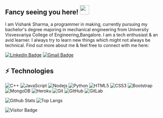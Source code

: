 ## Fancy seeing you here! <img src="https://raw.githubusercontent.com/aemmadi/aemmadi/master/wave.gif" width="30px">

I am Vishank Sharma, a programmer in making, currently pursuing my bachelor's degree majoring in mechanical engineering from University Visvesvariya College of Engineering,Bangalore. I am a tech enthusiast & an avid learner. I always try to learn new things which might not always be technical. Find out more about me & feel free to connect with me here:

[![Linkedin Badge](https://img.shields.io/badge/-Vishank-Sharma-blue?style=flat-square&logo=Linkedin&logoColor=white&link=https://www.linkedin.com/in/anirudhemmadi/)](https://www.linkedin.com/in/vishank-sharma-3a65961b2/)
[![Gmail Badge](https://img.shields.io/badge/-vishanksharma20102000@gmail.com-c14438?style=flat-square&logo=Gmail&logoColor=white&link=mailto:kanna6501@gmail.com)](mailto:vishanksharma20102000@gmail.com)

## ⚡ Technologies

![C++](https://img.shields.io/badge/-C++-00599C?style=flat-square&logo=c)
![JavaScript](https://img.shields.io/badge/-JavaScript-black?style=flat-square&logo=javascript)
![Nodejs](https://img.shields.io/badge/-Nodejs-black?style=flat-square&logo=Node.js)
![Python](https://img.shields.io/badge/-Python-black?style=flat-square&logo=Python)
![HTML5](https://img.shields.io/badge/-HTML5-E34F26?style=flat-square&logo=html5&logoColor=white)
![CSS3](https://img.shields.io/badge/-CSS3-1572B6?style=flat-square&logo=css3)
![Bootstrap](https://img.shields.io/badge/-Bootstrap-563D7C?style=flat-square&logo=bootstrap)
![MongoDB](https://img.shields.io/badge/-MongoDB-black?style=flat-square&logo=mongodb)
![Heroku](https://img.shields.io/badge/-Heroku-430098?style=flat-square&logo=heroku)
![Git](https://img.shields.io/badge/-Git-black?style=flat-square&logo=git)
![GitHub](https://img.shields.io/badge/-GitHub-181717?style=flat-square&logo=github)
![GitLab](https://img.shields.io/badge/-GitLab-FCA121?style=flat-square&logo=gitlab)

![Github Stats](https://github-readme-stats.vercel.app/api?username=VA-007&count_private=true&show_icons=true&include_all_commits=true)
![Top Langs](https://github-readme-stats.vercel.app/api/top-langs/?username=VA-007&hide=TeX&layout=compact)

![Visitor Badge](https://visitor-badge.laobi.icu/badge?page_id=VA-007.VA-007)
